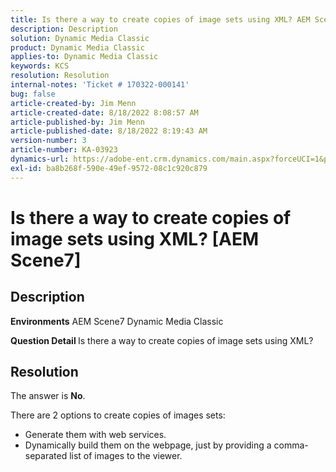 ```yaml
---
title: Is there a way to create copies of image sets using XML? AEM Scene7
description: Description
solution: Dynamic Media Classic
product: Dynamic Media Classic
applies-to: Dynamic Media Classic
keywords: KCS
resolution: Resolution
internal-notes: 'Ticket # 170322-000141'
bug: false
article-created-by: Jim Menn
article-created-date: 8/18/2022 8:08:57 AM
article-published-by: Jim Menn
article-published-date: 8/18/2022 8:19:43 AM
version-number: 3
article-number: KA-03923
dynamics-url: https://adobe-ent.crm.dynamics.com/main.aspx?forceUCI=1&pagetype=entityrecord&etn=knowledgearticle&id=9889f001-cd1e-ed11-b83e-0022480866ad
exl-id: ba8b268f-590e-49ef-9572-08c1c920c879
---
```

# Is there a way to create copies of image sets using XML? [AEM Scene7]

## Description


<b>Environments</b>
 AEM Scene7
 Dynamic Media Classic

<b>Question Detail </b>
 Is there a way to create copies of image sets using XML?


## Resolution


The answer is <b>No</b>.

There are 2 options to create copies of images sets:

- Generate them with web services.
- Dynamically build them on the webpage, just by providing a comma-separated list of images to the viewer.
